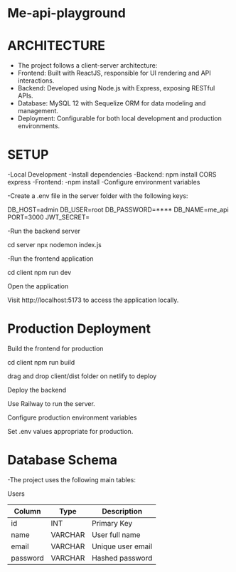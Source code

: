 # Me-api-playground
# ARCHITECTURE
- The project follows a client-server architecture:
- Frontend: Built with ReactJS, responsible for UI rendering and API interactions.
- Backend: Developed using Node.js with Express, exposing RESTful APIs.
- Database: MySQL 12 with Sequelize ORM for data modeling and management.
- Deployment: Configurable for both local development and production environments.
  
# SETUP
-Local Development
 -Install dependencies
  -Backend:
    npm install CORS express
-Frontend:
 -npm install
 -Configure environment variables

 -Create a .env file in the server folder with the following keys:

DB_HOST=admin
DB_USER=root
DB_PASSWORD=****
DB_NAME=me_api
PORT=3000
JWT_SECRET=<my-secret-key>

-Run the backend server

 cd server
 npx nodemon index.js

-Run the frontend application

cd client
npm run dev


Open the application

Visit http://localhost:5173 to access the application locally.

# Production Deployment

Build the frontend for production

cd client
npm run build

drag and drop client/dist folder on netlify to deploy


Deploy the backend

Use Railway to run the server.

Configure production environment variables

Set .env values appropriate for production.

# Database Schema

-The project uses the following main tables:

Users

| Column   | Type    | Description       |
| -------- | ------- | ----------------- |
| id       | INT     | Primary Key       |
| name     | VARCHAR | User full name    |
| email    | VARCHAR | Unique user email |
| password | VARCHAR | Hashed password   |

